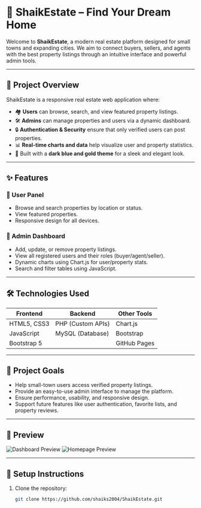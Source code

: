 # 🏡 ShaikEstate – Find Your Dream Home

Welcome to **ShaikEstate**, a modern real estate platform designed for small towns and expanding cities. We aim to connect buyers, sellers, and agents with the best property listings through an intuitive interface and powerful admin tools.

---

## 🌟 Project Overview

ShaikEstate is a responsive real estate web application where:

- 🏘️ **Users** can browse, search, and view featured property listings.
- 🛠️ **Admins** can manage properties and users via a dynamic dashboard.
- 🔒 **Authentication & Security** ensure that only verified users can post properties.
- 📊 **Real-time charts and data** help visualize user and property statistics.
- 🎨 Built with a **dark blue and gold theme** for a sleek and elegant look.

---

## ✨ Features

### 👤 User Panel
- Browse and search properties by location or status.
- View featured properties.
- Responsive design for all devices.

### 🔐 Admin Dashboard
- Add, update, or remove property listings.
- View all registered users and their roles (buyer/agent/seller).
- Dynamic charts using Chart.js for user/property stats.
- Search and filter tables using JavaScript.

---

## 🛠️ Technologies Used

| Frontend        | Backend           | Other Tools     |
|-----------------|-------------------|-----------------|
| HTML5, CSS3     | PHP (Custom APIs) | Chart.js        |
| JavaScript      | MySQL (Database)  | Bootstrap       |
| Bootstrap 5     |                   | GitHub Pages    |

---

## 🎯 Project Goals

- Help small-town users access verified property listings.
- Provide an easy-to-use admin interface to manage the platform.
- Ensure performance, usability, and responsive design.
- Support future features like user authentication, favorite lists, and property reviews.

---

## 📸 Preview

![Dashboard Preview](../Svpp%20internship/IMAGES/githubb%20images/dashboard.png)
![Homepage Preview](../Svpp%20internship/IMAGES/githubb%20images/home.png)



---

## 🚀 Setup Instructions

1. Clone the repository:
   ```bash
   git clone https://github.com/shaiks2004/ShaikEstate.git 
